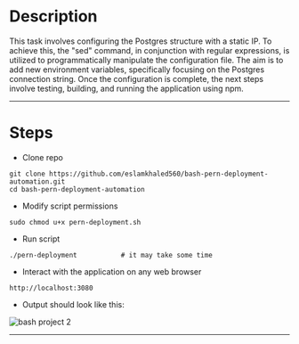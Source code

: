# Description

This task involves configuring the Postgres structure with a static IP. To achieve this, the "sed" command, in conjunction with regular expressions, is utilized to programmatically manipulate the configuration file. The aim is to add new environment variables, specifically focusing on the Postgres connection string. Once the configuration is complete, the next steps involve testing, building, and running the application using npm.

-----------------------------------------
# Steps

- Clone repo
```
git clone https://github.com/eslamkhaled560/bash-pern-deployment-automation.git
cd bash-pern-deployment-automation
```

- Modify script permissions
```
sudo chmod u+x pern-deployment.sh
```

- Run script
```
./pern-deployment           # it may take some time
```

- Interact with the application on any web browser
```
http://localhost:3080
```

- Output should look like this:

![bash project 2](https://github.com/eslamkhaled560/Sprints-Tasks/assets/54172897/c60910ad-9e20-4b85-87c8-6884fa7cbdeb)

-----------------------------------------
